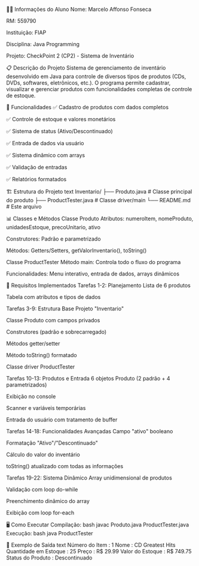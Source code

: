 👨‍🎓 Informações do Aluno
Nome: Marcelo Affonso Fonseca

RM: 559790

Instituição: FIAP

Disciplina: Java Programming

Projeto: CheckPoint 2 (CP2) - Sistema de Inventário

📋 Descrição do Projeto
Sistema de gerenciamento de inventário desenvolvido em Java para controle de diversos tipos de produtos (CDs, DVDs, softwares, eletrônicos, etc.). O programa permite cadastrar, visualizar e gerenciar produtos com funcionalidades completas de controle de estoque.

🚀 Funcionalidades
✅ Cadastro de produtos com dados completos

✅ Controle de estoque e valores monetários

✅ Sistema de status (Ativo/Descontinuado)

✅ Entrada de dados via usuário

✅ Sistema dinâmico com arrays

✅ Validação de entradas

✅ Relatórios formatados

🏗️ Estrutura do Projeto
text
Inventario/
├── Produto.java          # Classe principal do produto
├── ProductTester.java    # Classe driver/main
└── README.md            # Este arquivo

📊 Classes e Métodos
Classe Produto
Atributos: numeroItem, nomeProduto, unidadesEstoque, precoUnitario, ativo

Construtores: Padrão e parametrizado

Métodos: Getters/Setters, getValorInventario(), toString()

Classe ProductTester
Método main: Controla todo o fluxo do programa

Funcionalidades: Menu interativo, entrada de dados, arrays dinâmicos

🎯 Requisitos Implementados
Tarefas 1-2: Planejamento
Lista de 6 produtos

Tabela com atributos e tipos de dados

Tarefas 3-9: Estrutura Base
Projeto "Inventario"

Classe Produto com campos privados

Construtores (padrão e sobrecarregado)

Métodos getter/setter

Método toString() formatado

Classe driver ProductTester

Tarefas 10-13: Produtos e Entrada
6 objetos Produto (2 padrão + 4 parametrizados)

Exibição no console

Scanner e variáveis temporárias

Entrada do usuário com tratamento de buffer

Tarefas 14-18: Funcionalidades Avançadas
Campo "ativo" booleano

Formatação "Ativo"/"Descontinuado"

Cálculo do valor do inventário

toString() atualizado com todas as informações

Tarefas 19-22: Sistema Dinâmico
Array unidimensional de produtos

Validação com loop do-while

Preenchimento dinâmico do array

Exibição com loop for-each

🖥️ Como Executar
Compilação:
bash
javac Produto.java ProductTester.java
Execução:
bash
java ProductTester

📝 Exemplo de Saída
text
Número do Item      : 1
Nome                : CD Greatest Hits
Quantidade em Estoque   : 25
Preço               : R$ 29.99
Valor do Estoque    : R$ 749.75
Status do Produto   : Descontinuado
